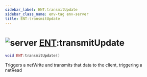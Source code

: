 ```yaml
---
sidebar_label: ENT:transmitUpdate
sidebar_class_name: env-tag env-server
title: ENT:transmitUpdate
---
```


# <img src='/img/wiki/server.png' alt='server' data-tag='env-tag' /> [ENT](../ent/README.md):transmitUpdate

```lua
void ENT:transmitUpdate()
```

Triggers a netWrite and transmits that data to the client, triggering a netRead<br/>
